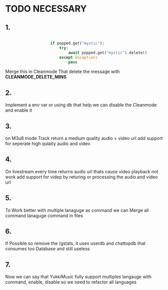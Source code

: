 # TODO NECESSARY

## 1.

```python

                    if popped.get("mystic"):
                        try:
                            await popped.get("mystic").delete()
                        except Exception:
                            pass
```

Merge this in Cleanmode That delete the message with **CLEANMODE_DELETE_MINS**

## 2.

Implement a env var or using db that help we can disable the Cleanmode and enable it


## 3.
  on M3u8 mode Track return a medium quality audio + video url add support for seperate high qulaity audio and video

## 4.
 
  On livestream every time returns audio url thats cause video playback not work add support for videp by returing or processing the audio and video url
  
## 5. 

  To Work better with multiple lanaguge as command we can Merge all command lanaguge command in files


## 6.
  If Possible so remove the /gstats,  it uses userdb and chattopdb that consumes too Database and still useless


## 7.

  Now we can say that YukkiMusic fully support multiples langauge with command, enable, disable so we need to refactor all languages